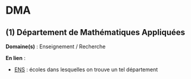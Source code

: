 # DMA

## (1) Département de Mathématiques Appliquées

**Domaine(s)** : Enseignement / Recherche

**En lien** :

+ [ENS](../E/ens.md) : écoles dans lesquelles on trouve un tel département

